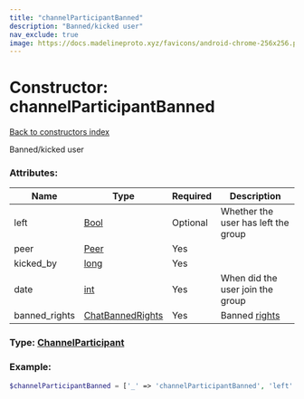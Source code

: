 ```yaml
---
title: "channelParticipantBanned"
description: "Banned/kicked user"
nav_exclude: true
image: https://docs.madelineproto.xyz/favicons/android-chrome-256x256.png
---
```

# Constructor: channelParticipantBanned  
[Back to constructors index](/API_docs/constructors/index.md)



Banned/kicked user

### Attributes:

| Name     |    Type       | Required | Description |
|----------|---------------|----------|-------------|
|left|[Bool](/API_docs/types/Bool.md) | Optional|Whether the user has left the group|
|peer|[Peer](/API_docs/types/Peer.md) | Yes|
|kicked\_by|[long](/API_docs/types/long.md) | Yes|
|date|[int](/API_docs/types/int.md) | Yes|When did the user join the group|
|banned\_rights|[ChatBannedRights](/API_docs/types/ChatBannedRights.md) | Yes|Banned [rights](https://core.telegram.org/api/rights)|



### Type: [ChannelParticipant](/API_docs/types/ChannelParticipant.md)


### Example:

```php
$channelParticipantBanned = ['_' => 'channelParticipantBanned', 'left' => Bool, 'peer' => Peer, 'kicked_by' => long, 'date' => int, 'banned_rights' => ChatBannedRights];
```  
